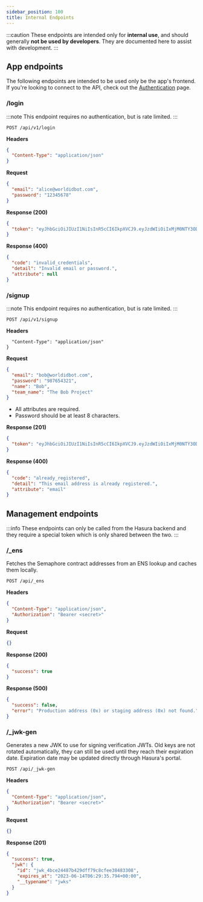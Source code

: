 ```yaml
---
sidebar_position: 100
title: Internal Endpoints
---
```


:::caution
These endpoints are intended only for **internal use**, and should generally **not be used by developers**. They are documented here to assist with development.
:::

## App endpoints

The following endpoints are intended to be used only be the app's frontend. If you're looking to connect to the API, check out the [Authentication](/api/authentication) page.

### /login

:::note
This endpoint requires no authentication, but is rate limited.
:::

```
POST /api/v1/login
```

**Headers**

```json
{
  "Content-Type": "application/json"
}
```

**Request**

```json
{
  "email": "alice@worldidbot.com",
  "password": "12345678"
}
```

**Response (200)**

<!-- spell-checker: disable -->

```json
{
  "token": "eyJhbGciOiJIUzI1NiIsInR5cCI6IkpXVCJ9.eyJzdWIiOiIxMjM0NTY3ODkwIiwibmFtZSI6IkFsaWNlIiwiaWF0IjoxNTE2MjM5MDIyfQ.HThTAuYC6RyvZgF5h2cJCVEUQZ9g8Y18Tf-IU2gaYBc"
}
```

<!-- spell-checker: enable -->

**Response (400)**

```json
{
  "code": "invalid_credentials",
  "detail": "Invalid email or password.",
  "attribute": null
}
```

### /signup

:::note
This endpoint requires no authentication, but is rate limited.
:::

```
POST /api/v1/signup
```

**Headers**

```json{
  "Content-Type": "application/json"
}
```

**Request**

```json
{
  "email": "bob@worldidbot.com",
  "password": "987654321",
  "name": "Bob",
  "team_name": "The Bob Project"
}
```

- All attributes are required.
- Password should be at least 8 characters.

**Response (201)**

<!-- spell-checker: disable -->

```json
{
  "token": "eyJhbGciOiJIUzI1NiIsInR5cCI6IkpXVCJ9.eyJzdWIiOiIxMjM0NTY3ODkwIiwibmFtZSI6IkFsaWNlIiwiaWF0IjoxNTE2MjM5MDIyfQ.HThTAuYC6RyvZgF5h2cJCVEUQZ9g8Y18Tf-IU2gaYBc"
}
```

<!-- spell-checker: enable -->

**Response (400)**

```json
{
  "code": "already_registered",
  "detail": "This email address is already registered.",
  "attribute": "email"
}
```

## Management endpoints

:::info
These endpoints can only be called from the Hasura backend and they require a special token which is only shared between the two.
:::

### /\_ens

Fetches the Semaphore contract addresses from an ENS lookup and caches them locally.

```
POST /api/_ens
```

**Headers**

```json
{
  "Content-Type": "application/json",
  "Authorization": "Bearer <secret>"
}
```

**Request**

```json
{}
```

**Response (200)**

```json
{
  "success": true
}
```

**Response (500)**

```json
{
  "success": false,
  "error": "Production address (0x) or staging address (0x) not found."
}
```

### /\_jwk-gen

Generates a new JWK to use for signing verification JWTs. Old keys are not rotated automatically, they can still be used until they reach their expiration date. Expiration date may be updated directly through Hasura's portal.

```
POST /api/_jwk-gen
```

**Headers**

```json
{
  "Content-Type": "application/json",
  "Authorization": "Bearer <secret>"
}
```

**Request**

```json
{}
```

**Response (201)**

<!-- spell-checker: disable -->

```json
{
  "success": true,
  "jwk": {
    "id": "jwk_4bce24487b429dff79c8cfee38483308",
    "expires_at": "2023-06-14T06:29:35.794+00:00",
    "__typename": "jwks"
  }
}
```

<!-- spell-checker: enable -->

